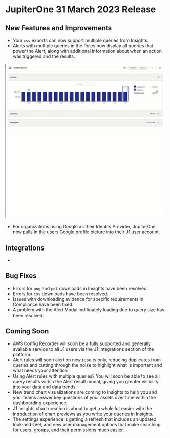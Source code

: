 # JupiterOne 31 March 2023 Release

## New Features and Improvements
-   Your `csv` exports can now support multiple queries from Insights.
-   Alerts with multiple queries in the Rules now display all queries that power the Alert, along with additional information about when an action was triggered and the results. 

![](../assets/alertmodal.gif)
-   For organizations using Google as their Identity Provider, JupiterOne now pulls in the users Google profile picture into their J1 user account. 



## Integrations

- 

## Bug Fixes
-  Errors for `png` and `pdf` downloads in Insights have been resolved. 
-  Errors for `csv` downloads have been resolved. 
-  Issues with downloading evidence for specific requirements in Compliance have been fixed. 
-  A problem with the Alert Modal indifinately loading due to query size has been resolved. 

## Coming Soon
- AWS Config Recorder will soon be a fully supported and generally available service to all J1 users via the J1 Integrations section of the platform.
- Alert rules will soon alert on new results only, reducing duplicates from queries and cutting through the noise to highlight what is important and what needs your attention. 
- Using Alert rules with multiple queries? You will soon be able to see all query results within the Alert result modal, giving you greater visibility into your data and data trends.
- New trend chart visualizations are coming to Insights to help you and your teams answer key questions of your assets over time within the dashboarding experience. 
- J1 Insights chart creation is about to get a whole lot easier with the introduction of chart previews as you write your queries in Insights. 
- The settings experience is getting a refresh that includes an updated look-and-feel, and new user management options that make searching for users, groups, and their permissions much easier.
